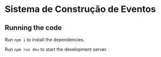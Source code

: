 
  # Sistema de Construção de Eventos



  ## Running the code

  Run `npm i` to install the dependencies.

  Run `npm run dev` to start the development server.
  